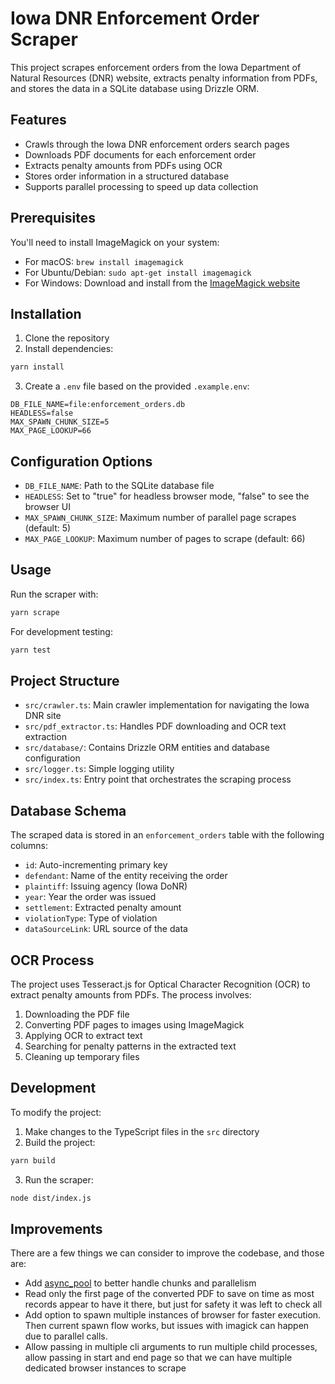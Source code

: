 # Iowa DNR Enforcement Order Scraper

This project scrapes enforcement orders from the Iowa Department of Natural Resources (DNR) website, extracts penalty information from PDFs, and stores the data in a SQLite database using Drizzle ORM.

## Features

- Crawls through the Iowa DNR enforcement orders search pages
- Downloads PDF documents for each enforcement order
- Extracts penalty amounts from PDFs using OCR
- Stores order information in a structured database
- Supports parallel processing to speed up data collection

## Prerequisites

You'll need to install ImageMagick on your system:

- For macOS: `brew install imagemagick`
- For Ubuntu/Debian: `sudo apt-get install imagemagick`
- For Windows: Download and install from the [ImageMagick website](https://imagemagick.org/script/download.php)

## Installation

1. Clone the repository
2. Install dependencies:

```bash
yarn install
```

3. Create a `.env` file based on the provided `.example.env`:

```
DB_FILE_NAME=file:enforcement_orders.db
HEADLESS=false
MAX_SPAWN_CHUNK_SIZE=5
MAX_PAGE_LOOKUP=66
```

## Configuration Options

- `DB_FILE_NAME`: Path to the SQLite database file
- `HEADLESS`: Set to "true" for headless browser mode, "false" to see the browser UI
- `MAX_SPAWN_CHUNK_SIZE`: Maximum number of parallel page scrapes (default: 5)
- `MAX_PAGE_LOOKUP`: Maximum number of pages to scrape (default: 66)

## Usage

Run the scraper with:

```bash
yarn scrape
```

For development testing:

```bash
yarn test
```

## Project Structure

- `src/crawler.ts`: Main crawler implementation for navigating the Iowa DNR site
- `src/pdf_extractor.ts`: Handles PDF downloading and OCR text extraction
- `src/database/`: Contains Drizzle ORM entities and database configuration
- `src/logger.ts`: Simple logging utility
- `src/index.ts`: Entry point that orchestrates the scraping process

## Database Schema

The scraped data is stored in an `enforcement_orders` table with the following columns:

- `id`: Auto-incrementing primary key
- `defendant`: Name of the entity receiving the order
- `plaintiff`: Issuing agency (Iowa DoNR)
- `year`: Year the order was issued
- `settlement`: Extracted penalty amount
- `violationType`: Type of violation
- `dataSourceLink`: URL source of the data

## OCR Process

The project uses Tesseract.js for Optical Character Recognition (OCR) to extract penalty amounts from PDFs. The process involves:

1. Downloading the PDF file
2. Converting PDF pages to images using ImageMagick
3. Applying OCR to extract text
4. Searching for penalty patterns in the extracted text
5. Cleaning up temporary files

## Development

To modify the project:

1. Make changes to the TypeScript files in the `src` directory
2. Build the project:

```bash
yarn build
```

3. Run the scraper:

```bash
node dist/index.js
```

## Improvements

There are a few things we can consider to improve the codebase, and those are:

- Add [async_pool](https://www.npmjs.com/package/tiny-async-pool) to better handle chunks and parallelism 
- Read only the first page of the converted PDF to save on time as most records appear to have it there, but just for safety it was left to check all
- Add option to spawn multiple instances of browser for faster execution. Then current spawn flow works, but issues with imagick can happen due to parallel calls.
- Allow passing in multiple cli arguments to run multiple child processes, allow passing in start and end page so that we can have multiple dedicated browser instances to scrape